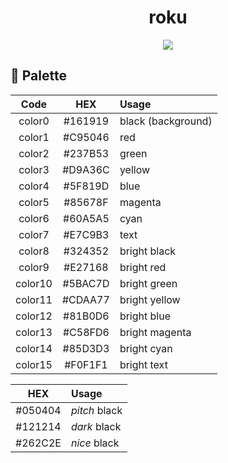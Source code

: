 <h1 align="center">roku</h1>

<p align="center"><img src="https://github.com/user-attachments/assets/13e7a439-c980-4177-a5ec-50467d14a5a1"></p>

## 🎨 Palette

| Code    | HEX     | Usage              |
| :-----: | :-----: | :----------------- |
| color0  | #161919 | black (background) |
| color1  | #C95046 | red                |
| color2  | #237B53 | green              |
| color3  | #D9A36C | yellow             |
| color4  | #5F819D | blue               |
| color5  | #85678F | magenta            |
| color6  | #60A5A5 | cyan               |
| color7  | #E7C9B3 | text               |
| color8  | #324352 | bright black       |
| color9  | #E27168 | bright red         |
| color10 | #5BAC7D | bright green       |
| color11 | #CDAA77 | bright yellow      |
| color12 | #81B0D6 | bright blue        |
| color13 | #C58FD6 | bright magenta     |
| color14 | #85D3D3 | bright cyan        |
| color15 | #F0F1F1 | bright text        |

| HEX     | Usage               |
| :-----: | :------------------ |
| #050404 | _pitch_ black       |
| #121214 | _dark_ black        |
| #262C2E | _nice_ black        |
